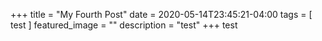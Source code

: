 +++
title =  "My Fourth Post"
date = 2020-05-14T23:45:21-04:00
tags = [ test ]
featured_image = ""
description = "test"
+++
test
